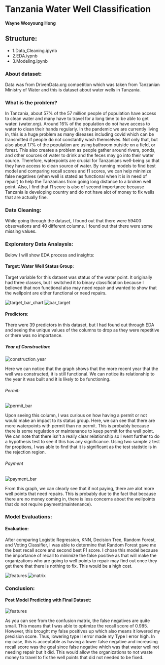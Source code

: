 # Tanzania Water Well Classification
####  Wayne Wooyoung Hong

## Structure:
- 1.Data_Cleaning.ipynb
- 2.EDA.iypnb
- 3.Modeling.ipynb


### About dataset:
Data was from DrivenData.org competition which was taken from  Tanzanian Ministry of Water and this is dataset about water wells in Tanzania. 

### What is the problem?
In Tanzania, about 57% of the 57 million people of population have access to clean water and many have to travel for a long time to be able to get water. (water.org). Around 16% of the population do not have access to water to clean their hands regularly. In the pandemic we are currently living in, this is a huge problem as many diseases including covid which can be transmitted if people do not constantly wash themselves. Not only that, but also about 17% of the population are using bathroom outside on a field, or forest. This also creates a problem as people gather around rivers, ponds, and other sources of water to drink and the feces may go into their water source. Therefore, waterpoints are crucial for Tanzanians well-being so that they have access to clean source of water. By running models to find best model and comparing recall scores and f1 scores, we can help minimize false negatives (when well is stated as functional when it is in need of repair) to help the Tanzanians from going long distance to a broken well point. Also, I find that f1 score is also of second importance because Tanzania is developing country and do not have alot of money to fix wells that are actually fine.

### Data Cleaning:
While going through the dataset, I found out that there were 59400 observations and 40 different columns. I found out that there were some missing values. 



### Exploratory Data Analaysis:
Below I will show EDA process and insights:


#### Target:  Water Well Status Group:
Target variable for this dataset was status of the water point. It originally had three classes, but I switched it to binary classification because I believed that non functional also may need repair and wanted to show that the wellpoint are either functional or need repairs.

![target_bar_chart](/plots/target_dist_bar.png)
![bar_target](./plots/circle_target.png)


#### Predictors: 
There were 39 predictors in this dataset, but I had found out through EDA and seeing the unique values of the columns to drop as they were repetitive or there was no importance.

##### Year of Construction:

![construction_year](./plots/construction_year_line.png)

Here we can notice that the graph shows that the more recent year that the well was constructed, it is still functional. We can notice its relationship to the year it was built and it is likely to be functioning. 


###### Permit:


![permit_bar](./plots/permit_bar.png)

Upon seeing this column, I was curious on how having a permit or not would make an impact to its status group. Here, we can see that there are more waterpoints with permit than no permit. This is probably because there is some regulation or maintenance to keep permit for the well point. We can note that there isn't a really clear relationship so I went further to do a hypothesis test to see if this has any significance. Using two sample z test for proptions, I was able to find that it is significant as the test statistic is in the rejection region. 


###### Payment

![payment_bar](/plots/payment_bar.png)

From this graph, we can clearly see that if not paying, there are alot more well points that need repairs. This is probably due to the fact that because there are no money coming in, there is less concerns about the wellpoints that do not require payment(maintenance). 




### Model Evaluations:
#### Evaluation:
After comparing Logistic Regression, KNN, Decision Tree, Random Forest, and Voting Classifier, I was able to determine that Random Forest gave me the best recall score and second best F1 score.  I chose this model because the importance of recall to minimize the false positive as that will make the organizations who are going to well points to repair may find out once they get there that there is nothing to fix. This would be a high cost.


![features](/plots/important_features.png)
![matrix](/plots/matrix.png)



### Conclusion:
#### Post Model Predicting with Final Dataset:

![features](/plots/final_matrix.png)


As you can see from the confusion matrix, the false negatives are quite small. This means that I was able to optimize the recall score of 0.985. However, this brought my false positives up which also means it lowered my precision score. Thus, lowering type II error made my Type I error high. In my case, this is acceptable as having a lower false negative and increasing recall score was the goal since false negative which was that water well not needing repair but it did. This would allow the organizations to not waste money to travel to fix the well points that did not needed to be fixed.



